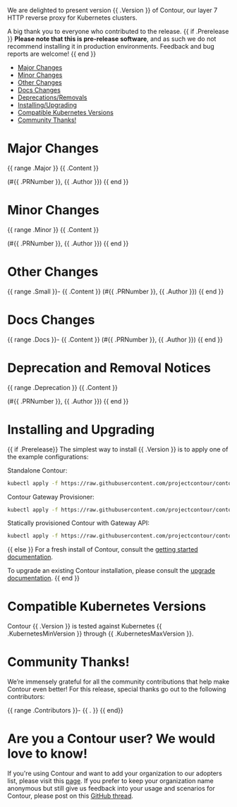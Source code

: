 We are delighted to present version {{ .Version }} of Contour, our layer 7 HTTP reverse proxy for Kubernetes clusters.

A big thank you to everyone who contributed to the release.
{{ if .Prerelease }}
**Please note that this is pre-release software**, and as such we do not recommend installing it in production environments.
Feedback and bug reports are welcome!
{{ end }}

- [Major Changes](#major-changes)
- [Minor Changes](#minor-changes)
- [Other Changes](#other-changes)
- [Docs Changes](#docs-changes)
- [Deprecations/Removals](#deprecation-and-removal-notices)
- [Installing/Upgrading](#installing-and-upgrading)
- [Compatible Kubernetes Versions](#compatible-kubernetes-versions)
- [Community Thanks!](#community-thanks)

# Major Changes
{{ range .Major }}
{{ .Content }}

(#{{ .PRNumber }}, {{ .Author }})
{{ end }}

# Minor Changes
{{ range .Minor }}
{{ .Content }}

(#{{ .PRNumber }}, {{ .Author }})
{{ end }}

# Other Changes
{{ range .Small }}- {{ .Content }} (#{{ .PRNumber }}, {{ .Author }})
{{ end }}

# Docs Changes
{{ range .Docs }}- {{ .Content }} (#{{ .PRNumber }}, {{ .Author }})
{{ end }}

# Deprecation and Removal Notices

{{ range .Deprecation }}
{{ .Content }}

(#{{ .PRNumber }}, {{ .Author }})
{{ end }}

# Installing and Upgrading
{{ if .Prerelease}}
The simplest way to install {{ .Version }} is to apply one of the example configurations:

Standalone Contour:
```bash
kubectl apply -f https://raw.githubusercontent.com/projectcontour/contour/{{ .Version }}/examples/render/contour.yaml
```

Contour Gateway Provisioner:
```bash
kubectl apply -f https://raw.githubusercontent.com/projectcontour/contour/{{ .Version }}/examples/render/contour-gateway-provisioner.yaml
```

Statically provisioned Contour with Gateway API:
```bash
kubectl apply -f https://raw.githubusercontent.com/projectcontour/contour/{{ .Version }}/examples/render/contour-gateway.yaml
```
{{ else }}
For a fresh install of Contour, consult the [getting started documentation](https://projectcontour.io/getting-started/).

To upgrade an existing Contour installation, please consult the [upgrade documentation](https://projectcontour.io/resources/upgrading/).
{{ end }}

# Compatible Kubernetes Versions

Contour {{ .Version }} is tested against Kubernetes {{ .KubernetesMinVersion }} through {{ .KubernetesMaxVersion }}.

# Community Thanks!
We’re immensely grateful for all the community contributions that help make Contour even better! For this release, special thanks go out to the following contributors:

{{ range .Contributors }}- {{ . }}
{{ end}}

# Are you a Contour user? We would love to know!
If you're using Contour and want to add your organization to our adopters list, please visit this [page](https://projectcontour.io/resources/adopters/). If you prefer to keep your organization name anonymous but still give us feedback into your usage and scenarios for Contour, please post on this [GitHub thread](https://github.com/projectcontour/contour/issues/1269).
